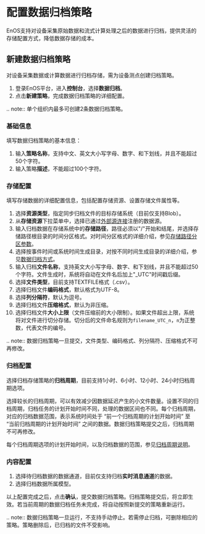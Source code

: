 # 配置数据归档策略
EnOS支持对设备采集原始数据和流式计算处理之后的数据进行归档，提供灵活的存储配置方式，降低数据存储的成本。
## 新建数据归档策略
对设备采集数据或计算数据进行归档存储，需为设备测点创建归档策略。

1. 登录EnOS平台，进入**控制台**，选择**数据归档**。
2. 点击**新建策略**，完成数据归档策略的详细配置。

.. note:: 单个组织内最多可创建2条数据归档策略。

### 基础信息

填写数据归档策略的基本信息：

1. 输入**策略名称**，支持中文、英文大小写字母、数字、和下划线，并且不能超过50个字符。
2. 输入策略**描述**，不能超过100个字符。

### 存储配置

填写存储数据的详细配置信息，包括配置存储资源、设置存储文件属性等。

1. 选择**资源类型**，指定同步归档文件的目标存储系统（目前仅支持Blob）。
2. 从**存储资源**下拉菜单中，选择已通过[外部源连接](/docs/offline-data/zh_CN/latest/data_source/index.html)注册的数据源。
3. 输入归档数据在存储系统中的**存储路径**，路径必须以"/"开始和结尾，并选择存储路径根目录的时间分区格式。对时间分区格式的详细介绍，参见[存储路径分区参数](../../reference/archive_storage)。
4. 选择按事件时间或系统时间生成目录，对按不同时间生成目录的详细介绍，参见[数据归档方式](../../reference/archive_storage)。
5. 输入归档**文件名称**，支持英文大小写字母、数字、和下划线，并且不能超过50个字符。文件生成时，系统将自动在文件名后加上"_UTC"时间戳后缀。
6. 选择**文件类型**，目前支持TEXTFILE格式（.csv）。
7. 选择归档文件**编码格式**，默认格式为UTF-8。
8. 选择**列分隔符**，默认为逗号。
9. 选择归档文件**压缩格式**，默认为非压缩。
10. 选择归档文件**大小上限**（文件压缩前的大小限制）。如果文件超出上限，系统将对文件进行切分存储。切分后的文件命名规则为`filename_UTC_n`，`n`为正整数，代表文件的编号。

.. note:: 数据归档策略一旦提交，文件类型、编码格式、列分隔符、压缩格式不可再修改。

### 归档配置

选择归档存储策略的**归档周期**，目前支持1小时、6小时、12小时、24小时归档周期选项。

选择较长的归档周期，可以有效减少因数据延迟产生的小文件数量。设置不同的归档周期，归档任务的计划开始时间不同，处理的数据区间也不同。每个归档周期，对应的归档数据范围，表示系统时间处于 “前一个归档周期的计划开始时间” 至 “当前归档周期的计划开始时间” 之间的数据。数据归档策略提交之后，归档周期不可再修改。

每个归档周期选项的计划开始时间，以及归档数据的范围，参见[归档周期说明](../../reference/archive_storage)。



### 内容配置

1. 选择待归档数据的数据通道，目前仅支持归档**实时消息通道**的数据。
2. 选择归档数据所属模型。

以上配置完成之后，点击**确认**，提交数据归档策略。归档策略提交后，将立即生效。若当前周期的数据归档任务未完成，将自动按照新提交的策略重新运行。

.. note:: 数据归档策略一旦运行，不支持手动停止。若需停止归档，可删除相应的策略。策略删除后，已归档的文件不受影响。

<!--end-->